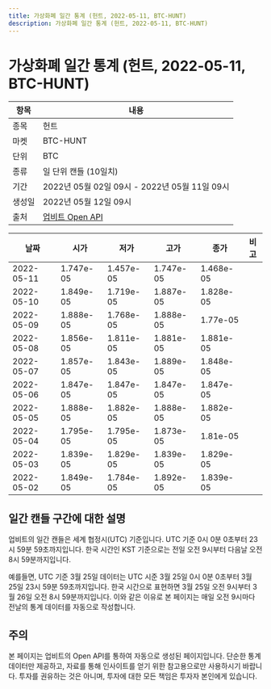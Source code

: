 ```yaml
---
title: 가상화폐 일간 통계 (헌트, 2022-05-11, BTC-HUNT)
description: 가상화폐 일간 통계 (헌트, 2022-05-11, BTC-HUNT)
---
```



가상화폐 일간 통계 (헌트, 2022-05-11, BTC-HUNT)
===

|항목|내용|
|--|--|
|종목|헌트|
|마켓|BTC-HUNT|
|단위|BTC|
|종류|일 단위 캔들 (10일치)|
|기간|2022년 05월 02일 09시 - 2022년 05월 11일 09시|
|생성일|2022년 05월 12일 09시|
|출처|[업비트 Open API](https://docs.upbit.com)|


|날짜|시가|저가|고가|종가|비고|
|--|--|--|--|--|--|
|2022-05-11|1.747e-05|1.457e-05|1.747e-05|1.468e-05|    |
|2022-05-10|1.849e-05|1.719e-05|1.887e-05|1.828e-05|    |
|2022-05-09|1.888e-05|1.768e-05|1.888e-05|1.77e-05|    |
|2022-05-08|1.856e-05|1.811e-05|1.881e-05|1.881e-05|    |
|2022-05-07|1.857e-05|1.843e-05|1.889e-05|1.848e-05|    |
|2022-05-06|1.847e-05|1.847e-05|1.847e-05|1.847e-05|    |
|2022-05-05|1.888e-05|1.882e-05|1.888e-05|1.882e-05|    |
|2022-05-04|1.795e-05|1.795e-05|1.873e-05|1.81e-05|    |
|2022-05-03|1.839e-05|1.829e-05|1.839e-05|1.829e-05|    |
|2022-05-02|1.849e-05|1.784e-05|1.892e-05|1.839e-05|    |


일간 캔들 구간에 대한 설명
---


업비트의 일간 캔들은 세계 협정시(UTC) 기준입니다. 
UTC 기준 0시 0분 0초부터 23시 59분 59초까지입니다. 
한국 시간인 KST 기준으로는 전일 오전 9시부터 다음날 오전 8시 59분까지입니다. 


예를들면, UTC 기준 3월 25일 데이터는 UTC 시준 3월 25일 0시 0분 0초부터 3월 25일 23시 59분 59초까지입니다. 
한국 시간으로 표현하면 3월 25일 오전 9시부터 3월 26일 오전 8시 59분까지입니다. 
이와 같은 이유로 본 페이지는 매일 오전 9시마다 전날의 통계 데이터를 자동으로 작성합니다. 


주의
---


본 페이지는 업비트의 Open API를 통하여 자동으로 생성된 페이지입니다. 
단순한 통계 데이터만 제공하고, 자료를 통해 인사이트를 얻기 위한 참고용으로만 사용하시기 바랍니다. 
투자를 권유하는 것은 아니며, 투자에 대한 모든 책임은 투자자 본인에게 있습니다. 
